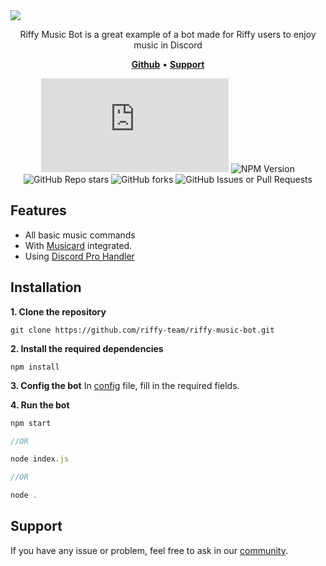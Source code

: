 <img src="https://ik.imagekit.io/unburn/Frame%2015.svg" />

<p align="center">Riffy Music Bot is a great example of a bot made for Riffy users to enjoy music in Discord</p>

<p>

<p align="center">
    <a href="https://github.com/riffy-team/riffy-music-bot/"><b>Github</b></a> •
    <a href="https://discord.gg/66uGX7t4ww"><b>Support</b></a>
</p>

<div align="center">

![NPM Version](https://img.shields.io/npm/v/discord.js?label=discord.js&style=flat-square&color=%2300E9B1)
![NPM Version](https://img.shields.io/npm/v/riffy?label=riffy&style=flat-square&color=%2300E9B1)
![GitHub Repo stars](https://img.shields.io/github/stars/riffy-team/riffy-music-bot?style=flat-square&color=%2300E9B1)
![GitHub forks](https://img.shields.io/github/forks/riffy-team/riffy-music-bot?style=flat-square&color=%2300E9B1)
![GitHub Issues or Pull Requests](https://img.shields.io/github/issues/riffy-team/riffy-music-bot?style=flat-square&color=%2300E9B1)

</div>

## Features
- All basic music commands
- With [Musicard](https://github.com/unburn/musicard) integrated.
- Using [Discord Pro Handler](https://github.com/flameface/discord-pro-handler)

## Installation
**1. Clone the repository**
```
git clone https://github.com/riffy-team/riffy-music-bot.git
```

**2. Install the required dependencies**
```
npm install
```

**3. Config the bot**
In [config](./structures/configuration/index.js) file, fill in the required fields.

**4. Run the bot**
```js
npm start

//OR

node index.js

//OR

node .
```



## Support
If you have any issue or problem, feel free to ask in our [community](https://discord.gg/bk6mz3hwXg).